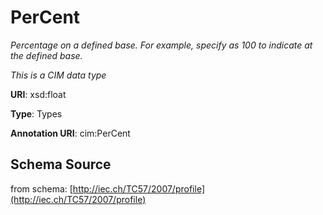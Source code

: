 # PerCent

_Percentage on a defined base.   For example, specify as 100 to indicate at the defined base._

*This is a CIM data type*

**URI**: xsd:float

**Type**: Types

**Annotation URI**: cim:PerCent

## Schema Source

from schema: [http://iec.ch/TC57/2007/profile](http://iec.ch/TC57/2007/profile)

